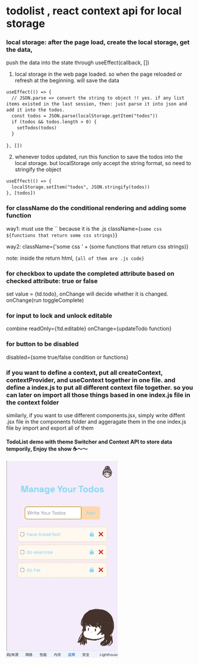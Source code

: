 # todolist , react context api for local storage

### local storage: after the page load, create the local storage, get the data,
push the data into the state
through useEffect(callback, [])


  1. local storage in the web page loaded. so when the page reloaded or refresh at the beginning. will save the data 

  ```
  useEffect(() => {
    // JSON.parse => convert the string to object !! yes. if any list items existed in the last session, then: just parse it into json and add it into the todos.
    const todos = JSON.parse(localStorage.getItem("todos"))
    if (todos && todos.length > 0) {
      setTodos(todos)
    }

  }, [])
  ```

  2. whenever todos updated, run this function to save the todos into the local storage. but localStorage only accept the string format, so need to stringify the object

  ```
  useEffect(() => {
    localStorage.setItem("todos", JSON.stringify(todos))
  }, [todos])

  ```




### for className do the conditional rendering and adding some function

way1: must use the `` because it is the .js 
className={`some css ${functions that return some css strings}`}

way2: className={'some css ' + (some functions that return css strings)}

note: inside the return html, `{all of them are .js code}`


### for checkbox to update the completed attribute based on checked attribute: true or false
set value = {td.todo}, onChange will decide whether it is changed. onChange(run toggleComplete)

### for input to lock and unlock editable
combine readOnly={!td.editable} onChange={updateTodo function}


### for button to be disabled
disabled={some true/false condition or functions}

### if you want to define a context, put all createContext, contextProvider, and useContext together in one file. and define a index.js to put all different context file together. so you can later on import all those things based in one index.js file in the context folder

similarly, if you want to use different components.jsx, simply write diffent .jsx file in the components folder and aggeragate them in the one index.js file by import and export all of them


#### TodoList demo with theme Switcher and Context API to store data temporily, Enjoy the show ☕️～～
<img src="todolistDemo.gif" width="300">